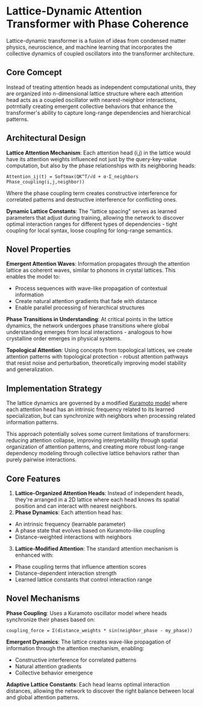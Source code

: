 # Lattice-Dynamic Attention Transformer with Phase Coherence
Lattice-dynamic transformer is a fusion of ideas from condensed matter physics, neuroscience, and machine learning that incorporates the collective dynamics of coupled oscillators into the transformer architecture.

## Core Comcept
Instead of treating attention heads as independent computational units, they are organized into n-dimensional lattice structure where each attention head acts as a coupled oscillator with nearest-neighbor interactions, potrntially creating emergent collective behaviors that enhance the transformer's ability to capture long-range dependencies and hierarchical patterns.

## Architectural Design
**Lattice Attention Mechanism**: Each attention head (i,j) in the lattice would have its attention weights influenced not just by the query-key-value computation, but also by the phase relationships with its neighboring heads:
```
Attention_ij(t) = Softmax(QK^T/√d + α·Σ_neighbors Phase_coupling(i,j,neighbor))
```
Where the phase coupling term creates constructive interference for correlated patterns and destructive interference for conflicting ones.

**Dynamic Lattice Constants**: The "lattice spacing" serves as learned parameters that adjust during training, allowing the network to discover optimal interaction ranges for different types of dependencies - tight coupling for local syntax, loose coupling for long-range semantics.

## Novel Properties
**Emergent Attention Waves**: Information propagates through the attention lattice as coherent waves, similar to phonons in crystal lattices. This enables the model to:
- Process sequences with wave-like propagation of contextual information
- Create natural attention gradients that fade with distance
- Enable parallel processing of hierarchical structures

**Phase Transitions in Understanding**: At critical points in the lattice dynamics, the network undergoes phase transitions where global understanding emerges from local interactions - analogous to how crystalline order emerges in physical systems.

**Topological Attention**: Using concepts from topological lattices, we create attention patterns with topological protection - robust attention pathways that resist noise and perturbation, theoretically improving model stability and generalization.

## Implementation Strategy

The lattice dynamics are governed by a modified [Kuramoto model](https://en.wikipedia.org/wiki/Kuramoto_model) where each attention head has an intrinsic frequency related to its learned specialization, but can synchronize with neighbors when processing related information patterns.

This approach potentially solves some current limitations of transformers: reducing attention collapse, improving interpretability through spatial organization of attention patterns, and creating more robust long-range dependency modeling through collective lattice behaviors rather than purely pairwise interactions.

## Core Features
1. **Lattice-Organized Attention Heads**: Instead of independent heads, they're arranged in a 2D lattice where each head knows its spatial position and can interact with nearest neighbors.
2. **Phase Dynamics**: Each attention head has:
- An intrinsic frequency (learnable parameter)
- A phase state that evolves based on Kuramoto-like coupling
- Distance-weighted interactions with neighbors
3. **Lattice-Modified Attention**: The standard attention mechanism is enhanced with:
- Phase coupling terms that influence attention scores
- Distance-dependent interaction strength
- Learned lattice constants that control interaction range

## Novel Mechanisms
**Phase Coupling**: Uses a Kuramoto oscillator model where heads synchronize their phases based on:
```
coupling_force = Σ(distance_weights * sin(neighbor_phase - my_phase))
```
**Emergent Dynamics**: The lattice creates wave-like propagation of information through the attention mechanism, enabling:
- Constructive interference for correlated patterns
- Natural attention gradients
- Collective behavior emergence

**Adaptive Lattice Constants**: Each head learns optimal interaction distances, allowing the network to discover the right balance between local and global attention patterns.



